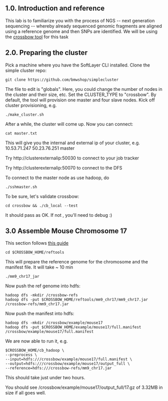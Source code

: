 ## 1.0. Introduction and reference

This lab is to familiarize you with the process of NGS -- next generation sequencing -- whereby already sequenced genomic fragments are aligned using a 
reference genome and then SNPs are identified.  We will be using the [crossbow tool](http://bowtie-bio.sourceforge.net/crossbow/index.shtml) for this task


## 2.0. Preparing the cluster

Pick a machine where you have the SoftLayer CLI installed.  Clone the simple cluster repo:

    git clone https://github.com/bmwshop/simplecluster

The file to edit is "globals".  Here, you could change the number of nodes in the cluster and their size, etc.
Set the CLUSTER_TYPE to "crossbow".  By default, the tool will provision one master and four slave nodes.  Kick off cluster provisioning, e.g.

    ./make_cluster.sh

After a while, the cluster will come up. Now you can connect:

    cat master.txt 

This will give you the internal and external ip of your cluster, e.g.  10.53.71.247 50.23.76.251 master

Try http://clusterexternalip:50030  to connect to your job tracker

Try http://clusterexternalip:50070 to connect to the DFS

To connect to the master node as use hadoop, do

    ./sshmaster.sh

To be sure, let's validate crossbow:

    cd crossbow && ./cb_local --test

It should pass as OK.  If not , you'll need to debug :)

## 3.0 Assemble Mouse Chromosome 17
This section follows [this guide](http://bowtie-bio.sourceforge.net/crossbow/manual.shtml#cb-example-mouse17-hadoop)

    cd $CROSSBOW_HOME/reftools

This will prepare the reference genome for the chromosome  and the manifest file.  It will take ~ 10 min

    ./mm9_chr17_jar

Now push the ref genome into hdfs:

    hadoop dfs -mkdir /crossbow-refs
    hadoop dfs -put $CROSSBOW_HOME/reftools/mm9_chr17/mm9_chr17.jar /crossbow-refs/mm9_chr17.jar

Now push the manifest into hdfs:

    hadoop dfs -mkdir /crossbow/example/mouse17
    hadoop dfs -put $CROSSBOW_HOME/example/mouse17/full.manifest /crossbow/example/mouse17/full.manifest

We are now able to run it, e.g.

    $CROSSBOW_HOME/cb_hadoop \
    --preprocess \
    --input=hdfs:///crossbow/example/mouse17/full.manifest \
    --output=hdfs:///crossbow/example/mouse17/output_full \
    --reference=hdfs:///crossbow-refs/mm9_chr17.jar

This should take just under two hours.

You should see /crossbow/example/mouse17/output_full/17.gz  of 3.32MB in size  if all goes well.

